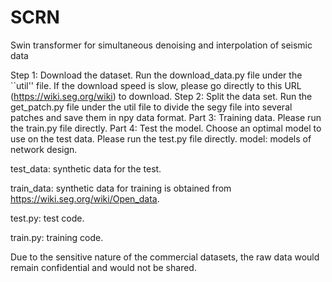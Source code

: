 # SCRN
Swin transformer for simultaneous denoising and interpolation of seismic data

Step 1: Download the dataset. 
Run the download_data.py file under the ``util'' file. If the download speed is slow, please go directly to this URL (https://wiki.seg.org/wiki) to download.
Step 2: Split the data set. Run the get_patch.py file under the util file to divide the segy file into several patches and save them in npy data format.
Part 3: Training data. Please run the train.py file directly.
Part 4: Test the model. Choose an optimal model to use on the test data. Please run the test.py file directly.
model: models of network design.

test_data: synthetic data for the test.

train_data: synthetic data for training is obtained from https://wiki.seg.org/wiki/Open_data.

test.py:   test code.

train.py:  training code.

Due to the sensitive nature of the commercial datasets, the raw data would remain confidential and would not be shared.


